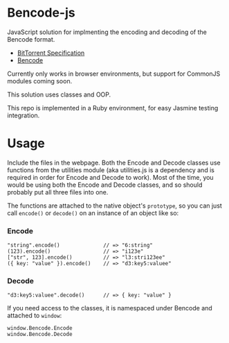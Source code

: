 # Bencode-js

JavaScript solution for implmenting the encoding and decoding of the Bencode
format.

* [BitTorrent Specification](http://wiki.theory.org/BitTorrentSpecification)
* [Bencode](http://en.wikipedia.org/wiki/Bencode)

Currently only works in browser environments, but support for CommonJS
modules coming soon.

This solution uses classes and OOP.

This repo is implemented in a Ruby environment, for easy Jasmine testing
integration.

# Usage

Include the files in the webpage. Both the Encode and Decode classes use
functions from the utilities module (aka utilities.js is a dependency
and is required in order for Encode and Decode to work). Most of the
time, you would be using both the Encode and Decode classes, and so
should probably put all three files into one.

The functions are attached to the native object's ```prototype```, so you can
just call ```encode()``` or ```decode()``` on an instance of an object like so:

### Encode

```
"string".encode()              // => "6:string"
(123).encode()                 // => "i123e"
["str", 123].encode()          // => "l3:stri123ee"
({ key: "value" }).encode()    // => "d3:key5:valuee"
```

### Decode

```
"d3:key5:valuee".decode()      // => { key: "value" }
```

If you need access to the classes, it is namespaced under Bencode and
attached to ```window```:

```
window.Bencode.Encode
window.Bencode.Decode
```
